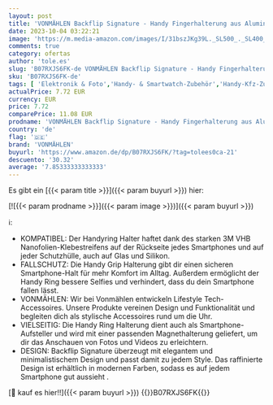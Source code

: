 ```yaml
---
layout: post
title: 'VONMÄHLEN Backflip Signature - Handy Fingerhalterung aus Aluminium in Silber - Magnet- und Stativfunktion  Kompatibel mit Allen Smartphones und Tablets - einsetzbar z.B. im Auto  Bad  Küche'
date: 2023-10-04 03:22:21
image: 'https://m.media-amazon.com/images/I/31bszJKg39L._SL500_._SL400_.jpg'
comments: true
category: ofertas
author: 'tole.es'
slug: 'B07RXJS6FK-de VONMÄHLEN Backflip Signature - Handy Fingerhalterung aus...'
sku: 'B07RXJS6FK-de'
tags: [ 'Elektronik & Foto','Handy- & Smartwatch-Zubehör','Handy-Kfz-Zubehör','Handys & Zubehör','Kfz-Handyladestationen','vonmählen','🇩🇪', ]
actualPrice: 7.72 EUR
currency: EUR
price: 7.72
comparePrice: 11.08 EUR
prodname: 'VONMÄHLEN Backflip Signature - Handy Fingerhalterung aus Aluminium in Silber - Magnet- und Stativfunktion  Kompatibel mit Allen Smartphones und Tablets - einsetzbar z.B. im Auto  Bad  Küche'
country: 'de'
flag: '🇩🇪'
brand: 'VONMÄHLEN'
buyurl: 'https://www.amazon.de/dp/B07RXJS6FK/?tag=tolees0ca-21'
descuento: '30.32'
average: '7.85333333333333'
---
```


Es gibt ein [{{< param title >}}]({{< param buyurl >}}) hier:

[![{{< param prodname >}}]({{< param image >}})]({{< param buyurl >}})

ℹ️:

- KOMPATIBEL: Der Handyring Halter haftet dank des starken 3M VHB Nanofolien-Klebestreifens auf der Rückseite jedes Smartphones und auf jeder Schutzhülle, auch auf Glas und Silikon.
- FALLSCHUTZ: Die Handy Grip Halterung gibt dir einen sicheren Smartphone-Halt für mehr Komfort im Alltag. Außerdem ermöglicht der Handy Ring bessere Selfies und verhindert, dass du dein Smartphone fallen lässt.
- VONMÄHLEN: Wir bei Vonmählen entwickeln Lifestyle Tech-Accessoires. Unsere Produkte vereinen Design und Funktionalität und begleiten dich als stylische Accessoires rund um die Uhr.
- VIELSEITIG: Die Handy Ring Halterung dient auch als Smartphone-Aufsteller und wird mit einer passenden Magnethalterung geliefert, um dir das Anschauen von Fotos und Videos zu erleichtern.
- DESIGN: Backflip Signature überzeugt mit elegantem und minimalistischem Design und passt damit zu jedem Style. Das raffinierte Design ist erhältlich in modernen Farben, sodass es auf jedem Smartphone gut aussieht .

[🛒 kauf es hier!!]({{< param buyurl >}})
{{<world>}}B07RXJS6FK{{</world>}}
